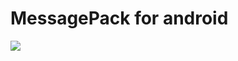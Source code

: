 # MessagePack for android
[![](https://jitpack.io/v/Mahmudxon/msgpack-android.svg)](https://jitpack.io/#Mahmudxon/msgpack-android)

